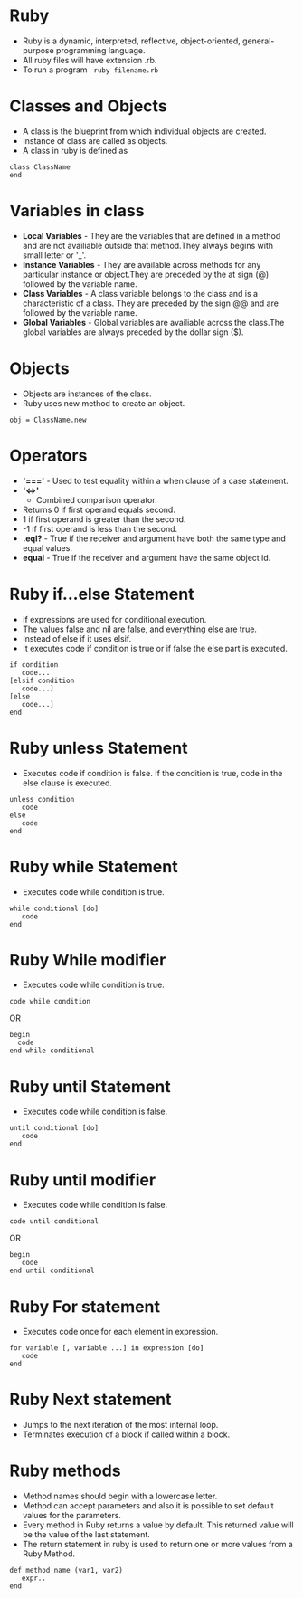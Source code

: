 # Ruby

- Ruby is a dynamic, interpreted, reflective, object-oriented, general-purpose programming language.
- All ruby files will have extension .rb.
- To run a program
``` ruby filename.rb```

# Classes and Objects

- A class is the blueprint from which individual objects are created. 
- Instance of class are called as objects.
- A class in ruby is defined as

``` 
class ClassName
end 
```

# Variables in class

- **Local Variables** - They are the variables that are defined in a method and are not availiable outside that method.They always begins with small letter or '_'.
- **Instance Variables** - They are available across methods for any particular instance or object.They are preceded by the at sign (@) followed by the variable name.
- **Class Variables** - A class variable belongs to the class and is a characteristic of a class. They are preceded by the sign @@ and are followed by the variable name.
- **Global Variables** - Global variables are availiable across the class.The global variables are always preceded by the dollar sign ($).

# Objects

- Objects are instances of the class.
- Ruby uses new method to create an object.

``` obj = ClassName.new ```

# Operators

- **'==='** - Used to test equality within a when clause of a case statement.
- **'<=>'** 
  - Combined comparison operator.
 - Returns 0 if first operand equals second.
 - 1 if first operand is greater than the second.
 - -1 if first operand is less than the second.
- **.eql?** - True if the receiver and argument have both the same type and equal values.
- **equal** - True if the receiver and argument have the same object id.
 
# Ruby if...else Statement

- if expressions are used for conditional execution. 
- The values false and nil are false, and everything else are true.
- Instead of else if it uses elsif.
- It executes code if condition is true or if false the else part is executed.

```
if condition 
   code...
[elsif condition
   code...]
[else
   code...]
end

```

# Ruby unless Statement

- Executes code if condition is false. If the condition is true, code in the else clause is executed.

```
unless condition
   code
else
   code 
end

```

# Ruby while Statement

- Executes code while condition is true.

```
while conditional [do]
   code
end
```

# Ruby While modifier

- Executes code while condition is true.

``` 
code while condition

```
OR
```
begin 
  code 
end while conditional
```
# Ruby until Statement

- Executes code while condition is false.

```
until conditional [do]
   code
end
```
# Ruby until modifier

- Executes code while condition is false.

```
code until conditional
```
OR

```
begin
   code
end until conditional
```
# Ruby For statement

- Executes code once for each element in expression.
```
for variable [, variable ...] in expression [do]
   code
end
```

# Ruby Next statement

- Jumps to the next iteration of the most internal loop.
- Terminates execution of a block if called within a block.

# Ruby methods

- Method names should begin with a lowercase letter.
- Method can accept parameters and also it is possible to set default values for the parameters.
- Every method in Ruby returns a value by default. This returned value will be the value of the last statement.
- The return statement in ruby is used to return one or more values from a Ruby Method.

```
def method_name (var1, var2)
   expr..
end
```
